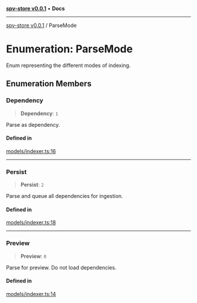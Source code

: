 [**spv-store v0.0.1**](../README.md) • **Docs**

***

[spv-store v0.0.1](../globals.md) / ParseMode

# Enumeration: ParseMode

Enum representing the different modes of indexing.

## Enumeration Members

### Dependency

> **Dependency**: `1`

Parse as dependency.

#### Defined in

[models/indexer.ts:16](https://github.com/shruggr/ts-casemod-spv/blob/3ea4eaa98b52595d9cf79b03096c7b1d167ad808/src/models/indexer.ts#L16)

***

### Persist

> **Persist**: `2`

Parse and queue all dependencies for ingestion.

#### Defined in

[models/indexer.ts:18](https://github.com/shruggr/ts-casemod-spv/blob/3ea4eaa98b52595d9cf79b03096c7b1d167ad808/src/models/indexer.ts#L18)

***

### Preview

> **Preview**: `0`

Parse for preview. Do not load dependencies.

#### Defined in

[models/indexer.ts:14](https://github.com/shruggr/ts-casemod-spv/blob/3ea4eaa98b52595d9cf79b03096c7b1d167ad808/src/models/indexer.ts#L14)
